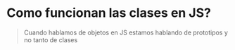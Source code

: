 # Como funcionan las clases en JS?

> Cuando hablamos de objetos en JS estamos hablando de prototipos y no tanto de clases 